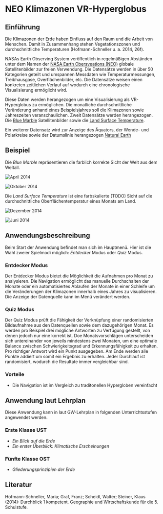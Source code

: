 
# NEO Klimazonen VR-Hyperglobus

## Einführung
Die Klimazonen der Erde haben Einfluss auf den Raum und die Arbeit von Menschen. Damit in Zusammenhang stehen Vegetationszonen und durchschnittliche Temperaturen (Hofmann-Schneller u. a. 2014, 26f). 


NASAs Earth Observing System veröffentlich in regelmäßigen Abständen unter dem Namen der [NASA Earth Obersveations (NEO)](https://neo.sci.gsfc.nasa.gov/) globale Satellitenbilder zur freien Verwendung. 
Die Datensätze werden in über 50 Kategorien geteilt und umspannen Messdaten wie Temperaturmessungen, Treibhausgase, Overflächenbilder, etc. 
Die Datensätze weisen einen konkreten zeitlichen Verlauf auf wodurch eine chronologische Visualisierung ermöglicht wird.

Diese Daten werden herangezogen um eine Visualisierung als VR-Hyperglobus zu ermöglichen. Die monatliche durchschnittliche Veränderung anhand eines Beispielsjahres soll die Klimazonen sowie Jahreszeiten veranschaulichen.
Zweit Datensätze werden herangezogen. Die [Blue Marble](https://neo.sci.gsfc.nasa.gov/view.php?datasetId=BlueMarbleNG) Satellitenbilder sowie die [Land Surface Temperature](https://neo.sci.gsfc.nasa.gov/view.php?datasetId=MOD11C1_M_LSTDA).

Ein weiterer Datensatz wird zur Anzeige des Äquators, der Wende- und Polarkreise sowie der Datumslinie herangezogen [Natural Earth](http://www.naturalearthdata.com/downloads/10m-physical-vectors/10m-geographic-lines/)

## Beispiel

Die _Blue Marble_ repräsentieren die farblich korrekte Sicht der Welt aus dem Weltall.

![April 2014](../assets/marble/4.jpg)


![Oktober 2014](../assets/marble/4.jpg)

Die _Land Surface Temperature_ ist eine farbskalierte (TODO) Sicht auf die durchschnittliche Oberflächentemperatur eines Monats am Land.

![Dezember 2014](../assets/temperature/12.jpg)


![Juni 2014](../assets/temperature/6.jpg)

## Anwendungsbeschreibung

Beim Start der Anwendung befindet man sich im Hauptmenü. Hier ist die Wahl zweier Spielmodi möglich: _Entdecker_ Modus oder _Quiz_ Modus.

### Entdecker Modus

Der Entdecker Modus bietet die Möglichkeit die Aufnahmen pro Monat zu analysieren. Die Navigation ermöglicht das manuelle Durchschalten der Monate oder ein automatisiertes Ablaufen der Monate in einer Schleife um die Veränderungen der Klimazonen innerhalb eines Jahres zu visualisieren. 
Die Anzeige der Datenquelle kann im Menü verändert werden.

### Quiz Modus

Der Quiz Modus prüft die Fähigkeit der Verknüpfung einer randomisierten Bildaufnahme aus den Datenquellen sowie dem dazugehörigen Monat. 
Es werden pro Beispiel drei mögliche Antworten zu Verfügung gestellt, von denen jedoch nur eine korrekt ist. Doe Monatsvorschlägen unterscheiden sich untereinander von jeweils mindestens zwei Monaten, um eine optimale Balance zwischen Schwierigkeitsgrad und Erkennungsfähigkeit zu erhalten.
Pro richtiger Antwort wird ein Punkt ausgegeben. Am Ende werden alle Punkte addiert um somit ein Ergebnis zu erhalten.
Jeder Durchlauf ist randomisiert, wodurch die Resultate immer vergleichbar sind.


### Vorteile
* Die Navigation ist im Vergleich zu traditonellen Hypergloben vereinfacht

## Anwendung laut Lehrplan

Diese Anwendung kann in laut GW-Lehrplan in folgenden Unterrichtsstufen angewendet werden.

### Erste Klasse UST
* _Ein Blick auf die Erde_ 
* _Ein erster Überblick: Klimatische Erscheinungen_

### Fünfte Klasse OST
* _Gliederungsprinzipien der Erde_




## Literatur
Hofmann-Schneller, Maria; Graf, Franz; Scheidl, Walter; Steiner, Klaus (2014): Durchblick 1 kompetent. Geographie und Wirtschaftskunde für die 5. Schulstufe.